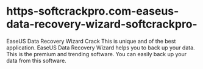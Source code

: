 # https-softcrackpro.com-easeus-data-recovery-wizard-softcrackpro-
EaseUS Data Recovery Wizard Crack This is unique and of the best application. EaseUS Data Recovery Wizard helps you to back up your data. This is the premium and trending software. You can easily back up your data from this software. 
